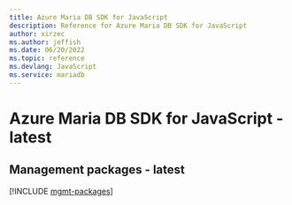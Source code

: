 ```yaml
---
title: Azure Maria DB SDK for JavaScript
description: Reference for Azure Maria DB SDK for JavaScript
author: xirzec
ms.author: jeffish
ms.date: 06/20/2022
ms.topic: reference
ms.devlang: JavaScript
ms.service: mariadb
---
```

# Azure Maria DB SDK for JavaScript - latest
## Management packages - latest
[!INCLUDE [mgmt-packages](maria-db-mgmt-index.md)]

